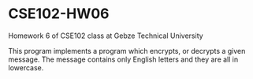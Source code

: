 # CSE102-HW06
Homework 6 of CSE102 class at Gebze Technical University

This program implements a program which encrypts, or decrypts a given message. The message contains only English letters and they are all in lowercase.
